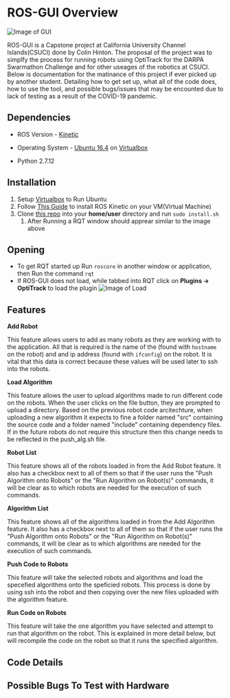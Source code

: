 # ROS-GUI Overview

![Image of GUI](https://i.imgur.com/52gKZ1h.png)

ROS-GUI is a Capstone project at California University Channel Islands(CSUCI) done by Colin Hinton. The proposal of the project was to simplfy the process for running robots using OptiTrack for the DARPA Swarmathon Challenge and for other useages of the robotics at CSUCI. Below is documentation for the matinance of this project if ever picked up by another student. Detailing how to get set up, what all of the code does, how to use the tool, and possible bugs/issues that may be encounted due to lack of testing as a result of the COVID-19 pandemic.

## Dependencies

* ROS Version - [Kinetic](http://wiki.ros.org/kinetic/Installation)
* Operating System - [Ubuntu 16.4](https://releases.ubuntu.com/16.04/) on [Virtualbox](https://www.virtualbox.org/) 

* Python 2.7.12

## Installation 
1. Setup [Virtualbox](https://www.virtualbox.org/) to Run Ubuntu
1. Follow [This Guide](http://wiki.ros.org/kinetic/Installation) to install ROS Kinetic on your VM(Virtual Machine)
1. Clone [this repo](https://github.com/Cloinville/ros-gui) into your **home/user** directory and run ```sudo install.sh```
    1. After Running a RQT window should apprear similar to the image above
    
## Opening
* To get RQT started up Run ```roscore``` in another window or application, then Run the command ```rqt``` 
* If ROS-GUI does not load, while tabbed into RQT click on **Plugins -> OptiTrack** to load the plugin
![Image of Load](https://i.imgur.com/fs7ifzt.png)

## Features
**Add Robot**

This feature allows users to add as many robots as they are working with to the application. All that is required is the name of the  (found with ```hostname``` on the robot) and and ip address (found with ```ifconfig```) on the robot. It is vital that this data is correct because these values will be used later to ssh into the robots. 

**Load Algorithm**

This feature allows the user to upload algorithms made to run different code on the robots. When the user clicks on the file button, they are prompted to upload a directory. Based on the previous robot code arcitechture, when uploading a new algorithm it expects to fine a folder named "src" containing the source code and a folder named "include" containing dependency files. If in the future robots do not require this structure then this change needs to be reflected in the push_alg.sh file.

**Robot List**

This feature shows all of the robots loaded in from the Add Robot feature. It also has a checkbox next to all of them so that if the user runs the "Push Algorithm onto Robots" or the "Run Algorithm on Robot(s)" commands, it will be clear as to which robots are needed for the execution of such commands.

**Algorithm List**

This feature shows all of the algorithms loaded in from the Add Algorithm feature. It also has a checkbox next to all of them so that if the user runs the "Push Algorithm onto Robots" or the "Run Algorithm on Robot(s)" commands, it will be clear as to which algorithms are needed for the execution of such commands.

**Push Code to Robots**

This feature will take the selected robots and algorithms and load the specefied algorithms onto the speficied robots. This process is done by using ssh into the robot and then copying over the new files uploaded with the algorithm feature.

**Run Code on Robots** 

This feature will take the one algorithm you have selected and attempt to run that algorithm on the robot. This is explained in more detail below, but will recompile the code on the robot so that it runs the specified algorithm.

## Code Details

## Possible Bugs To Test with Hardware

